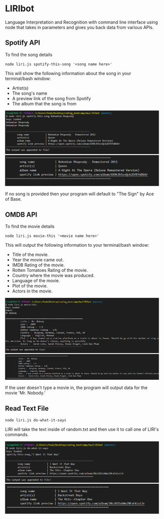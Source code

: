 # LIRIbot
 Language Interpretation and Recognition with command line interface using node that takes in parameters and gives you back data from various APIs.

## Spotify API 

 To find the song details 

```
node liri.js spotify-this-song '<song name here>'
 ```
 This will show the following information about the song in your terminal/bash window:

* Artist(s)
* The song's name
* A preview link of the song from Spotify
* The album that the song is from

![Screenshot](/img/spotify.png)
![Screenshot](/img/spotify-log.png)

If no song is provided then your program will default to "The Sign" by Ace of Base.

## OMDB API

To find the movie details 

```
node liri.js movie-this '<movie name here>'
```
This will output the following information to your terminal/bash window:

 * Title of the movie.
  * Year the movie came out.
  * IMDB Rating of the movie.
  * Rotten Tomatoes Rating of the movie.
  * Country where the movie was produced.
  * Language of the movie.
  * Plot of the movie.
  * Actors in the movie.
  
![Screenshot](/img/omdb.png)
![Screenshot](/img/omdb-log.png)

If the user doesn't type a movie in, the program will output data for the movie 'Mr. Nobody.'

## Read Text File
```
node liri.js do-what-it-says
```
LIRI will take the text inside of random.txt and then use it to call one of LIRI's commands.

  
![Screenshot](/img/fs.png)
![Screenshot](/img/fs-log.png)
